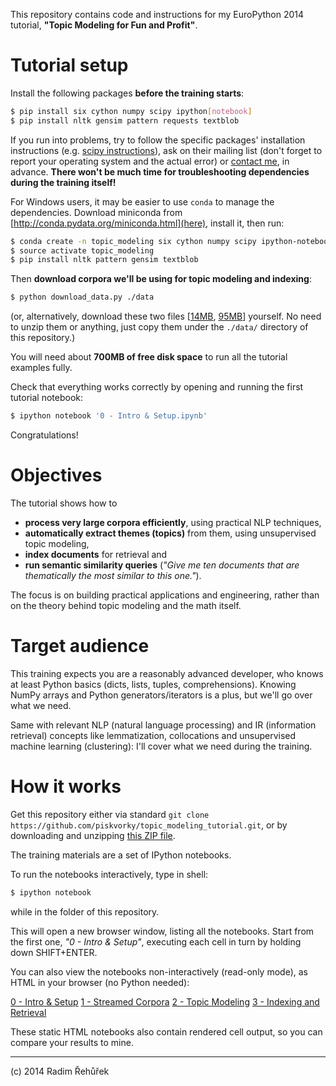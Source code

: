 This repository contains code and instructions for my EuroPython 2014 tutorial, **"Topic Modeling for Fun and Profit"**.

Tutorial setup
==============

Install the following packages **before the training starts**:

```bash
$ pip install six cython numpy scipy ipython[notebook]
$ pip install nltk gensim pattern requests textblob
```

If you run into problems, try to follow the specific packages' installation instructions (e.g. [scipy instructions](http://www.scipy.org/install.html)), ask on their mailing list (don't forget to report your operating system and the actual error) or [contact me](mailto:me@radimrehurek.com), in advance. **There won't be much time for troubleshooting dependencies during the training itself!**

For Windows users, it may be easier to use `conda` to manage the dependencies. Download miniconda from [http://conda.pydata.org/miniconda.html](here), install it, then run:

```bash
$ conda create -n topic_modeling six cython numpy scipy ipython-notebook nltk requests pip
$ source activate topic_modeling
$ pip install nltk pattern gensim textblob
```

Then **download corpora we'll be using for topic modeling and indexing**:

```bash
$ python download_data.py ./data
```

(or, alternatively, download these two files [[14MB](http://people.csail.mit.edu/jrennie/20Newsgroups/20news-bydate.tar.gz), [95MB](http://dumps.wikimedia.org/simplewiki/20140623/simplewiki-20140623-pages-articles.xml.bz2)] yourself. No need to unzip them or anything, just copy them under the `./data/` directory of this repository.)

You will need about **700MB of free disk space** to run all the tutorial examples fully.

Check that everything works correctly by opening and running the first tutorial notebook:

```bash
$ ipython notebook '0 - Intro & Setup.ipynb'
```

Congratulations!

Objectives
==========

The tutorial shows how to

* **process very large corpora efficiently**, using practical NLP techniques,
* **automatically extract themes (topics)** from them, using unsupervised topic modeling,
* **index documents** for retrieval and
* **run semantic similarity queries** (*"Give me ten documents that are thematically the most similar to this one."*).

The focus is on building practical applications and engineering, rather than on the theory behind topic modeling and the math itself.

Target audience
===============

This training expects you are a reasonably advanced developer, who knows at least Python basics (dicts, lists, tuples, comprehensions). Knowing NumPy arrays and Python generators/iterators is a plus, but we'll go over what we need.

Same with relevant NLP (natural language processing) and IR (information retrieval) concepts like lemmatization, collocations and unsupervised machine learning (clustering): I'll cover what we need during the training.

How it works
============

Get this repository either via standard `git clone https://github.com/piskvorky/topic_modeling_tutorial.git`, or by downloading and unzipping [this ZIP file](https://github.com/piskvorky/topic_modeling_tutorial/archive/master.zip).

The training materials are a set of IPython notebooks.

To run the notebooks interactively, type in shell:

```bash
$ ipython notebook
```

while in the folder of this repository.

This will open a new browser window, listing all the notebooks. Start from the first one, *"0 - Intro & Setup"*, executing each cell in turn by holding down SHIFT+ENTER.

You can also view the notebooks non-interactively (read-only mode), as HTML in your browser (no Python needed):

[0 - Intro & Setup](http://radimrehurek.com/topic_modeling_tutorial/0%20-%20Intro%20%26%20Setup.html)
[1 - Streamed Corpora](http://radimrehurek.com/topic_modeling_tutorial/1%20-%20Streamed%20Corpora.html)
[2 - Topic Modeling](http://radimrehurek.com/topic_modeling_tutorial/2%20-%20Topic%20Modeling.html)
[3 - Indexing and Retrieval](http://radimrehurek.com/topic_modeling_tutorial/3%20-%20Indexing%20and%20Retrieval.html)

These static HTML notebooks also contain rendered cell output, so you can compare your results to mine.

------


(c) 2014 Radim Řehůřek